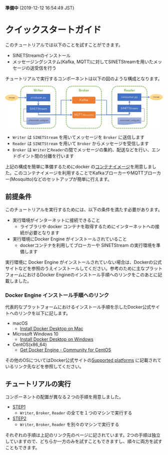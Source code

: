 **準備中** (2019-12-12 16:54:49 JST)

<!--
Copyright (C) 2019 National Institute of Informatics

Licensed to the Apache Software Foundation (ASF) under one
or more contributor license agreements.  See the NOTICE file
distributed with this work for additional information
regarding copyright ownership.  The ASF licenses this file
to you under the Apache License, Version 2.0 (the
"License"); you may not use this file except in compliance
with the License.  You may obtain a copy of the License at

  http://www.apache.org/licenses/LICENSE-2.0

Unless required by applicable law or agreed to in writing,
software distributed under the License is distributed on an
"AS IS" BASIS, WITHOUT WARRANTIES OR CONDITIONS OF ANY
KIND, either express or implied.  See the License for the
specific language governing permissions and limitations
under the License.
--->

# クイックスタートガイド

このチュートリアルでは以下のことを試すことができます。

* SINETStreamのインストール
* メッセージングシステム(Kafka, MQTT)に対してSINETStreamを用いたメッセージの送受信を行う

チュートリアルで実行するコンポーネントは以下の図のような構成となります。

![構成図](images/tutorial-000.png)

* `Writer` は `SINETStream` を用いてメッセージを `Broker` に送信します
* `Reader` は `SINETStream` を用いて `Broker` からメッセージを受信します
* `Broker` は `Writer`と`Reader`の間でメッセージの集約、配送などを行い、エンドポイント間の分離を行います

上記の構成を簡単に準備するためにdocker の[コンテナイメージ](https://hub.docker.com/r/sinetstream/tutorial)を用意しました。このコンテナイメージを利用することでKafkaブローカーやMQTTブローカー(Mosquitto)などのセットアップが簡単に行えます。

## 前提条件

このチュートリアルを実行するためには、以下の条件を満たす必要があります。

* 実行環境がインターネットに接続できること
	- ライブラリや docker コンテナを取得するためにインターネットへの接続が必要となります
* 実行環境にDocker Engine がインストールされていること
	- dockerコンテナを利用してブローカーや SINETStream の実行環境を準備します

実行環境に Docker Engine がインストールされていない場合は、Dockerの公式サイトなどを参照のうえインストールしてください。参考のために主なプラットフォームにおけるDocker Engineのインストール手順へのリンクをこのあとに記載しました。

### Docker Engine インストール手順へのリンク

代表的なプラットフォームにおけるインストール手順を示したDocker公式サイトへのリンクを以下に記します。

* macOS
    - [Install Docker Desktop on Mac](https://docs.docker.com/docker-for-mac/install/)
* Microsoft Windows 10
    - [Install Docker Desktop on Windows](https://docs.docker.com/docker-for-windows/install/)
* CentOS(x86_64)
    - [Get Docker Engine - Community for CentOS](https://docs.docker.com/install/linux/docker-ce/centos/)

その他のOSについてはDocker公式サイトの[Supported platforms](https://docs.docker.com/install/#supported-platforms) に記載されているリンク先などを参照してください。

## チュートリアルの実行

コンポーネントの配置が異なる２つの手順を用意しました。

* [STEP1](TUTORIAL-STEP1.md)
    - `Writer`, `Broker`, `Reader` の全てを１つのマシンで実行する
* [STEP2](TUTORIAL-STEP2.md)
    - `Writer`, `Broker`, `Reader` を別々のマシンで実行する

それぞれの手順は上記のリンク先のページに記されています。2つの手順は独立していますので、どちらか一方のみを試すこともできますし、順々に両方を試すこともできます。
